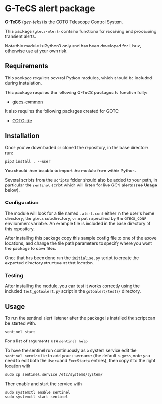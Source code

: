 # G-TeCS alert package

**G-TeCS** (*gee-teks*) is the GOTO Telescope Control System.

This package (`gtecs-alert`) contains functions for receiving and processing transient alerts.

Note this module is Python3 only and has been developed for Linux, otherwise use at your own risk.

## Requirements

This package requires several Python modules, which should be included during installation.

This package requires the following G-TeCS packages to function fully:

- [gtecs-common](https://github.com/GOTO-OBS/gtecs-common)

It also requires the following packages created for GOTO:

- [GOTO-tile](https://github.com/GOTO-OBS/goto-tile)

## Installation

Once you've downloaded or cloned the repository, in the base directory run:

    pip3 install . --user

You should then be able to import the module from within Python.

Several scripts from the `scripts` folder should also be added to your path, in particular the `sentinel` script which will listen for live GCN alerts (see **Usage** below).

### Configuration

The module will look for a file named `.alert.conf` either in the user's home directory, the `gtecs` subdirectory, or a path specified by the `GTECS_CONF` environment variable. An example file is included in the base directory of this repository.

After installing this package copy this sample config file to one of the above locations, and change the file path parameters to specify where you want the package to save files.

Once that has been done run the `initialise.py` script to create the expected directory structure at that location.

### Testing

After installing the module, you can test it works correctly using the included `test_gotoalert.py` script in the `gotoalert/tests/` directory.

## Usage

To run the sentinel alert listener after the package is installed the script can be started with.

    sentinel start

For a list of arguments use `sentinel help`.

To have the sentinel run continuously as a system service edit the `sentinel.service` file to add your username (the default is `goto`, note you need to edit both the `User=` and `ExecStart=` entries), then copy it to the right location with

    sudo cp sentinel.service /etc/systemd/system/

Then enable and start the service with

    sudo systemctl enable sentinel
    sudo systemctl start sentinel
